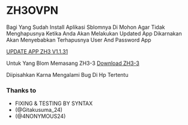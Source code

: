 # ZH3OVPN


Bagi Yang Sudah Install Aplikasi Sblomnya
Di Mohon Agar Tidak Menghapusnya Ketika Anda Akan Melakukan Updated App
Dikarnakan Akan Menyebabkan Terhapusnya User And Password App



[UPDATE APP ZH3 V1.1.31](https://download1083.mediafire.com/4219qw8r2njg/lc2g5p05khqip40/ZH3_IM3haqy.vipv1.1.31.apk)

Untuk Yang Blom Memasang ZH3-3 [Download ZH3-3](https://download1491.mediafire.com/ta30pmb92o7g/n9679ab4vzr7l5c/ZH3-3.ovpn)

Diipisahkan Karna Mengalami Bug Di Hp Tertentu

### Thanks to
* FIXING & TESTING BY SYNTAX 
* (@Gitakusuma_24)
* (@4NONYMOUS24)
